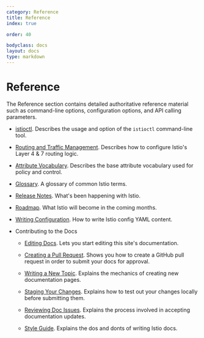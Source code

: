 ```yaml
---
category: Reference
title: Reference
index: true

order: 40

bodyclass: docs
layout: docs
type: markdown
---
```


# Reference

The Reference section contains detailed authoritative reference
material such as command-line options, configuration options,
and API calling parameters.

- [istioctl](./istioctl.html). Describes the usage and option of the `istioctl` command-line
tool.

- [Routing and Traffic Management](./routing-and-traffic-management.html). Describes how to 
configure Istio's Layer 4 & 7 routing logic.

- [Attribute Vocabulary](./attribute-vocabulary.html). Describes the base attribute
vocabulary used for policy and control.

- [Glossary](./glossary.html). A glossary of common Istio terms.

- [Release Notes](./release-notes.html). What's been happening with Istio.

- [Roadmap](./release-roadmap.html). What Istio will become in the coming months.

- [Writing Configuration](./writing-config.html). How to write Istio config YAML content.

- Contributing to the Docs

    - [Editing Docs](./editing.html). Lets you start editing this
    site's documentation.
    
    - [Creating a Pull Request](./creating-a-pull-request.html). Shows you
    how to create a GitHub pull request in order to submit your docs for approval.
    
    - [Writing a New Topic](./writing-a-new-topic.html). Explains the
    mechanics of creating new documentation pages.
    
    - [Staging Your Changes](./staging-your-changes.html). Explains how
    to test out your changes locally before submitting them.
    
    - [Reviewing Doc Issues](./reviewing-doc-issues.html). Explains
    the process involved in accepting documentation updates.
    
    - [Style Guide](./style-guide.html). Explains the dos and donts
    of writing Istio docs.
